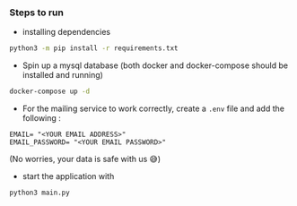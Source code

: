 ### Steps to run
- installing dependencies
```bash
python3 -m pip install -r requirements.txt
```
- Spin up a mysql database (both docker and docker-compose should be installed and running)
```bash
docker-compose up -d 
```
- For the mailing service to work correctly, create a `.env` file and add the following :
```text
EMAIL= "<YOUR EMAIL ADDRESS>"
EMAIL_PASSWORD= "<YOUR EMAIL PASSWORD>"
```
(No worries, your data is safe with us 😅)
- start the application with 
```bash
python3 main.py 
```